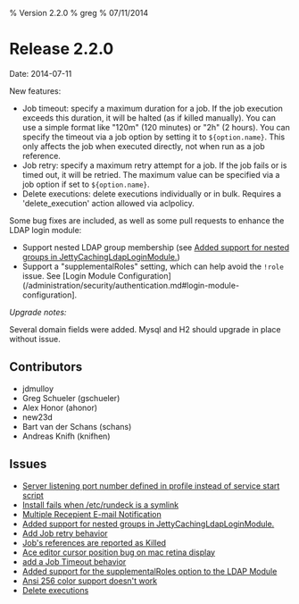 % Version 2.2.0
% greg
% 07/11/2014

Release 2.2.0
=============

Date: 2014-07-11

New features:

* Job timeout: specify a maximum duration for a job. If the job execution exceeds this duration, it will be halted (as if killed manually). You can use a simple format like "120m" (120 minutes) or "2h" (2 hours).  You can specify the timeout via a job option by setting it to `${option.name}`.  This only affects the job when executed directly, not when run as a job reference.
* Job retry: specify a maximum retry attempt for a job.  If the job fails or is timed out, it will be retried.  The maximum value can be specified via a job option if set to `${option.name}`.
* Delete executions: delete executions individually or in bulk. Requires a 'delete_execution' action allowed via aclpolicy.

Some bug fixes are included, as well as some pull requests to enhance the LDAP login module:

* Support nested LDAP group membership (see [Added support for nested groups in JettyCachingLdapLoginModule.](https://github.com/rundeck/rundeck/pull/829))
* Support a "supplementalRoles" setting, which can help avoid the `!role` issue. See [Login Module Configuration](/administration/security/authentication.md#login-module-configuration].

*Upgrade notes:*

Several domain fields were added. Mysql and H2 should upgrade in place without issue.

## Contributors

* jdmulloy
* Greg Schueler (gschueler)
* Alex Honor (ahonor)
* new23d
* Bart van der Schans (schans)
* Andreas Knifh (knifhen)

## Issues

* [Server listening port number defined in profile instead of service start script](https://github.com/rundeck/rundeck/pull/845)
* [Install fails when /etc/rundeck is a symlink](https://github.com/rundeck/rundeck/pull/842)
* [Multiple Recepient E-mail Notification](https://github.com/rundeck/rundeck/issues/834)
* [Added support for nested groups in JettyCachingLdapLoginModule.](https://github.com/rundeck/rundeck/pull/829)
* [Add Job retry behavior](https://github.com/rundeck/rundeck/pull/825)
* [Job's references are reported as Killed](https://github.com/rundeck/rundeck/issues/821)
* [Ace editor cursor position bug on mac retina display](https://github.com/rundeck/rundeck/issues/820)
* [add a Job Timeout behavior](https://github.com/rundeck/rundeck/issues/815)
* [Added support for the supplementalRoles option to the LDAP Module](https://github.com/rundeck/rundeck/pull/803)
* [Ansi 256 color support doesn't work](https://github.com/rundeck/rundeck/issues/797)
* [Delete executions](https://github.com/rundeck/rundeck/pull/767)